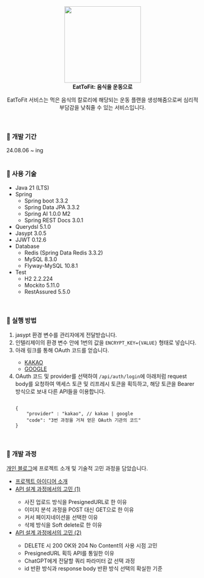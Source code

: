<div align="center">
  <img src="https://github.com/user-attachments/assets/419eeb62-c629-4e2d-937b-7bd9a89c63a9" width="200px" height="200px">
  <br>
  <b>EatToFit: 음식을 운동으로</b>
  <br>
  <p>EatToFit 서비스는 먹은 음식의 칼로리에 해당되는 운동 플랜을 생성해줌으로써 심리적 부담감을 낮춰줄 수 있는 서비스입니다.</p>
</div>

<br>
<h3>🍔 개발 기간</h3>
24.08.06 ~ ing

<br>
<br>
<h3>🍔 사용 기술</h3>
<ul>
  <li>Java 21 (LTS)</li>
  <li>Spring
    <ul>
      <li>Spring boot 3.3.2</li>
      <li>Spring Data JPA 3.3.2</li>
      <li>Spring AI 1.0.0 M2</li>
      <li>Spring REST Docs 3.0.1</li>
    </ul>
  </li>
  <li>Querydsl 5.1.0</li>
  <li>Jasypt 3.0.5</li>
  <li>JJWT 0.12.6</li>
  <li>Database
    <ul>
      <li>Redis (Spring Data Redis 3.3.2)</li>
      <li>MySQL 8.3.0</li>
      <li>Flyway-MySQL 10.8.1</li>
    </ul>
  </li>
  <li>Test
    <ul>
      <li>H2 2.2.224</li>
      <li>Mockito 5.11.0</li>
      <li>RestAssured 5.5.0</li>
    </ul>
  </li>
</ul>

<br>
<h3>🍔 실행 방법</h3>
<ol>
<li>jasypt 환경 변수를 관리자에게 전달받습니다.</li>
<li>인텔리제이의 환경 변수 안에 1번의 값을 <code>ENCRYPT_KEY={VALUE}</code> 형태로 넣습니다.</li>
<li>아래 링크를 통해 OAuth 코드를 얻습니다.</li>
  <ul>
    <li><a href="https://kauth.kakao.com/oauth/authorize?response_type=code&amp;client_id=a4b1f62f6ee5ff7808de3fbdc9fd025d&amp;redirect_uri=http://localhost:8080/oauth/kakao">KAKAO</a></li>
    <li><a href="https://accounts.google.com/o/oauth2/v2/auth?client_id=153893114774-fki8eqg7uiukvr0sqmk992odbb1l9rem.apps.googleusercontent.com&redirect_uri=http://localhost:8080/oauth/google&response_type=code&scope=openid%20email%20profile">GOOGLE</a></li>
  </ul>
<li>OAuth 코드 및 provider를 선택하여 <code>/api/auth/login</code>에 아래처럼 request body를 요청하여 액세스 토큰 및 리프레시 토큰을 획득하고, 해당 토큰을 Bearer 방식으로 보내 다른 API들을 이용합니다.</li>
<pre><code class="language-json">
{
    "provider" : "kakao", // kakao | google
    "code": "3번 과정을 거쳐 얻은 OAuth 기관의 코드"
}
</code></pre>
</ol>

<br>
<h3>🍔 개발 과정</h3>
<a href="https://devwriter.tistory.com/category/%E2%9C%A8%20%ED%94%84%EB%A1%9C%EC%A0%9D%ED%8A%B8/EatToFit%20%5BF-Lab%5D">개인 블로그</a>에 프로젝트 소개 및 기술적 고민 과정을 담았습니다.
<br>
<ul>
  <li><a href="https://devwriter.tistory.com/52">프로젝트 아이디어 소개</a></li>
  <li><a href="https://devwriter.tistory.com/53">API 설계 과정에서의 고민 (1)</a></li>
    <ul>
      <li>사진 업로드 방식을 PresignedURL로 한 이유</li>
      <li>이미지 분석 과정을 POST 대신 GET으로 한 이유</li>
      <li>커서 페이지네이션을 선택한 이유</li>
      <li>삭제 방식을 Soft delete로 한 이유</li>
    </ul>
  <li><a href="https://devwriter.tistory.com/54">API 설계 과정에서의 고민 (2)</a></li>
    <ul>
      <li>DELETE 시 200 OK와 204 No Content의 사용 시점 고민</li>
      <li>PresignedURL 획득 API를 통일한 이유</li>
      <li>ChatGPT에게 전달할 쿼리 파라미터 값 선택 과정</li>
      <li>id 반환 방식과 response body 반환 방식 선택의 확실한 기준</li>
    </ul>
</ul>
